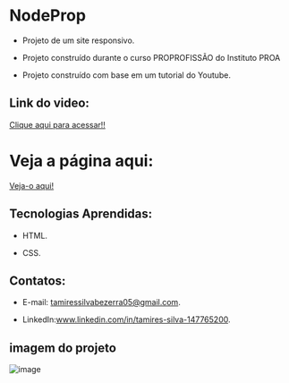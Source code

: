 # NodeProp

 - Projeto de um site responsivo.
  
 - Projeto construído durante o curso PROPROFISSÃO do Instituto PROA

 - Projeto construído com base em um tutorial do Youtube.

 ## Link do video:

 [Clique aqui para acessar!!](https://www.youtube.com/watch?v=Z7z8J12hMco&list=PLwXQLZ3FdTVFi6oHo_K4IYDcwCU5-f1x5&index=1)


  #  Veja a página aqui:
 [Veja-o aqui!]()
   
   
   
## Tecnologias Aprendidas:
 - HTML.
   
 - CSS.

## Contatos:
 - E-mail: tamiressilvabezerra05@gmail.com.
   
 - LinkedIn:www.linkedin.com/in/tamires-silva-147765200.

    
    
## imagem do projeto

![image](https://github.com/tamiressil/NodeProp/assets/163886976/dc2a1e58-24c8-4ffa-ab63-28c957a3c415)







